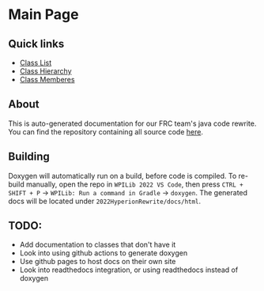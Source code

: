 # Main Page
## Quick links
* [Class List](annotated.html)
* [Class Hierarchy](hierarchy.html)
* [Class Memberes](functions.html)

## About
This is auto-generated documentation for our FRC team's java code rewrite. You can find the repository containing all source code [here](https://github.com/TitaniumTitans/2022HyperionRewrite).
## Building
Doxygen will automatically run on a build, before code is compiled. To re-build manually, open the repo in `WPILib 2022 VS Code`, then press `CTRL + SHIFT + P` -> `WPILib: Run a command in Gradle` -> `doxygen`. The generated docs will be located under `2022HyperionRewrite/docs/html`.
## TODO:
* Add documentation to classes that don't have it
* Look into using github actions to generate doxygen
* Use github pages to host docs on their own site
* Look into readthedocs integration, or using readthedocs instead of doxygen